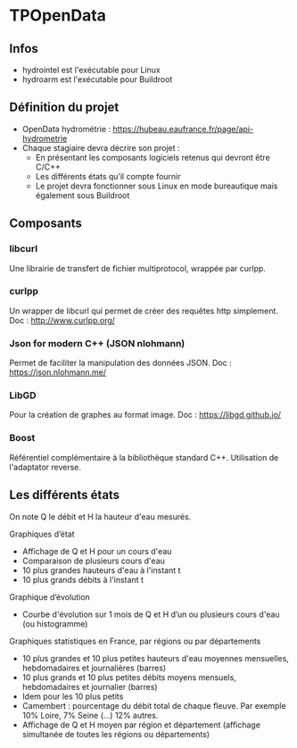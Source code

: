 # TPOpenData

## Infos
- hydrointel est l'exécutable pour Linux 
- hydroarm est l'exécutable pour Buildroot

## Définition du projet
- OpenData hydrométrie : https://hubeau.eaufrance.fr/page/api-hydrometrie
- Chaque stagiaire devra décrire son projet :
	- En présentant les composants logiciels retenus qui devront être C/C++
	- Les différents états qu’il compte fournir
	- Le projet devra fonctionner sous Linux en mode bureautique mais également sous Buildroot

## Composants
### libcurl 
Une librairie de transfert de fichier multiprotocol, wrappée par curlpp.

### curlpp
Un wrapper de libcurl qui permet de créer des requêtes http simplement. Doc : http://www.curlpp.org/

### Json for modern C++ (JSON nlohmann)
Permet de faciliter la manipulation des données JSON. Doc : https://json.nlohmann.me/

### LibGD 
Pour la création de graphes au format image. Doc : https://libgd.github.io/ 

### Boost
Référentiel complémentaire à la bibliothèque standard C++. Utilisation de l'adaptator reverse.

## Les différents états
On note Q le débit et H la hauteur d'eau mesurés.

Graphiques d’état
- Affichage de Q et H pour un cours d'eau
- Comparaison de plusieurs cours d'eau
- 10 plus grandes hauteurs d'eau à l'instant t
- 10 plus grands débits à l'instant t

Graphique d’évolution
- Courbe d'évolution sur 1 mois de Q et H d’un ou plusieurs cours d'eau (ou histogramme)

Graphiques statistiques en France, par régions ou par départements
- 10 plus grandes et 10 plus petites hauteurs d'eau moyennes mensuelles, hebdomadaires et journalières (barres)
- 10 plus grands et 10 plus petites débits moyens mensuels, hebdomadaires et journalier (barres)
- Idem pour les 10 plus petits
- Camembert : pourcentage du débit total de chaque fleuve. Par exemple 10% Loire, 7% Seine (…) 12% autres.
- Affichage de Q et H moyen par région et département (affichage simultanée de toutes les régions ou départements)

